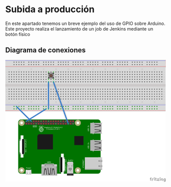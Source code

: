 # Subida a producción

En este apartado tenemos un breve ejemplo del uso de GPIO sobre Arduino. Este proyecto realiza el lanzamiento de un job de Jenkins mediante un botón físico

## Diagrama de conexiones
![Diagrama de conexiones de Subida a producción](https://github.com/evalero/Arduino-sysadminday-2017/blob/master/subida_produccion/subida_a_produccion_bb.png)
